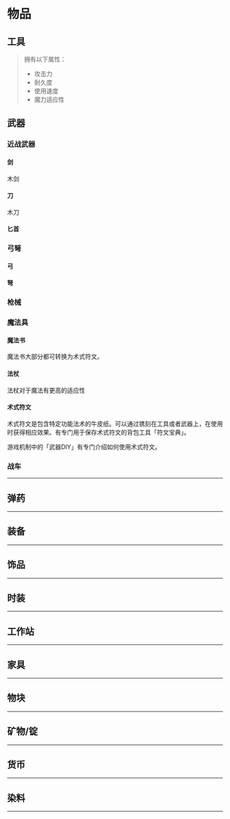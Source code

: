 # 物品

## 工具

> 拥有以下属性：
>
> - 攻击力
> - 耐久度
> - 使用速度
> - 魔力适应性

## 武器

### 近战武器

#### 剑

木剑

#### 刀

木刀

#### 匕首

### 弓弩

#### 弓

#### 弩

### 枪械

### 魔法具

#### 魔法书

魔法书大部分都可转换为术式符文。

#### 法杖

法杖对于魔法有更高的适应性

#### 术式符文

术式符文是包含特定功能法术的牛皮纸。可以通过镌刻在工具或者武器上，在使用时获得相应效果。有专门用于保存术式符文的背包工具「符文宝典」。

游戏机制中的「武器DIY」有专门介绍如何使用术式符文。

### 战车

---

## 弹药

---

## 装备



---

## 饰品

---

## 时装

---

## 工作站

---

## 家具

---

## 物块

---

## 矿物/锭

---

## 货币

---

## 染料

---

